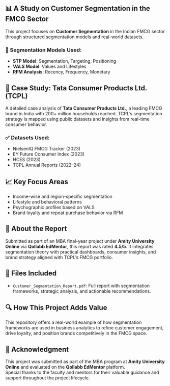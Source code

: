 ## 📊 A Study on Customer Segmentation in the FMCG Sector

This project focuses on **Customer Segmentation** in the Indian FMCG sector through structured segmentation models and real-world datasets.

### 🧩 Segmentation Models Used:
- **STP Model**: Segmentation, Targeting, Positioning
- **VALS Model**: Values and Lifestyles
- **RFM Analysis**: Recency, Frequency, Monetary

## 🏢 Case Study: Tata Consumer Products Ltd. (TCPL)

A detailed case analysis of **Tata Consumer Products Ltd.**, a leading FMCG brand in India with 200+ million households reached. TCPL’s segmentation strategy is mapped using public datasets and insights from real-time consumer behavior.

### ✅ Datasets Used:
- NielsenIQ FMCG Tracker (2023)
- EY Future Consumer Index (2023)
- HCES (2023)
- TCPL Annual Reports (2022–24)

## 📈 Key Focus Areas
- Income-wise and region-specific segmentation
- Lifestyle and behavioral patterns
- Psychographic profiles based on VALS
- Brand loyalty and repeat purchase behavior via RFM

## 📄 About the Report

Submitted as part of an MBA final-year project under **Amity University Online** via **Qollabb EdMentor**, this report was rated **4.5/5**.
It integrates segmentation theory with practical dashboards, consumer insights, and brand strategy aligned with TCPL’s FMCG portfolio.

## 📁 Files Included
- `Customer_Segmentation_Report.pdf`: Full report with segmentation frameworks, strategic analysis, and actionable recommendations.

## 🔍 How This Project Adds Value
This repository offers a real-world example of how segmentation frameworks are used in business analytics to refine customer engagement, drive loyalty, and position brands competitively in the FMCG space.

## 🙏 Acknowledgment

This project was submitted as part of the MBA program at **Amity University Online** and evaluated on the **Qollabb EdMentor** platform.  
Special thanks to the faculty and mentors for their valuable guidance and support throughout the project lifecycle.


